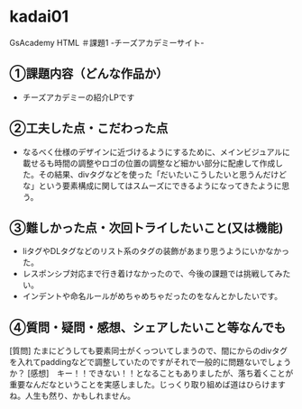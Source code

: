 # kadai01
GsAcademy HTML 
＃課題1 -チーズアカデミーサイト-

## ①課題内容（どんな作品か）
- チーズアカデミーの紹介LPです

## ②工夫した点・こだわった点
- なるべく仕様のデザインに近づけるようにするために、メインビジュアルに載せるも時間の調整やロゴの位置の調整など細かい部分に配慮して作成した。その結果、divタグなどを使った「だいたいこうしたいと思うんだけどな」という要素構成に関してはスムーズにできるようになってきたように思う。

## ③難しかった点・次回トライしたいこと(又は機能)
- liタグやDLタグなどのリスト系のタグの装飾があまり思うようにいかなかった。
- レスポンシブ対応まで行き着けなかったので、今後の課題では挑戦してみたい。
- インデントや命名ルールがめちゃめちゃだったのをなんとかしたいです。

## ④質問・疑問・感想、シェアしたいこと等なんでも
[質問] たまにどうしても要素同士がくっついてしまうので、間にからのdivタグを入れてpaddingなどで調整していたのですがそれで一般的に問題ないでしょうか？
[感想]　キー！！できない！！となることもありましたが、落ち着くことが重要なんだなということを実感しました。じっくり取り組めば道はひらけますね。人生も然り、かもしれません。
